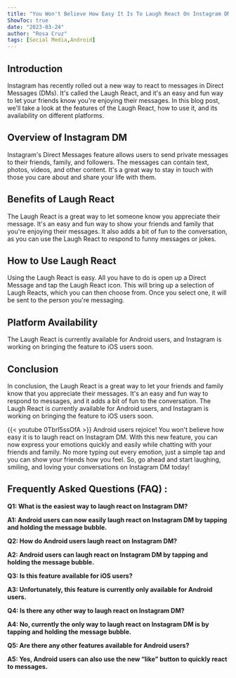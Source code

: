 ```yaml
---
title: "You Won't Believe How Easy It Is To Laugh React On Instagram DM - Android Users Rejoice!"
ShowToc: true 
date: "2023-03-24"
author: "Rosa Cruz" 
tags: [Social Media,Android]
---
```

## Introduction

Instagram has recently rolled out a new way to react to messages in Direct Messages (DMs). It's called the Laugh React, and it's an easy and fun way to let your friends know you're enjoying their messages. In this blog post, we'll take a look at the features of the Laugh React, how to use it, and its availability on different platforms.

## Overview of Instagram DM

Instagram's Direct Messages feature allows users to send private messages to their friends, family, and followers. The messages can contain text, photos, videos, and other content. It's a great way to stay in touch with those you care about and share your life with them.

## Benefits of Laugh React

The Laugh React is a great way to let someone know you appreciate their message. It's an easy and fun way to show your friends and family that you're enjoying their messages. It also adds a bit of fun to the conversation, as you can use the Laugh React to respond to funny messages or jokes.

## How to Use Laugh React

Using the Laugh React is easy. All you have to do is open up a Direct Message and tap the Laugh React icon. This will bring up a selection of Laugh Reacts, which you can then choose from. Once you select one, it will be sent to the person you're messaging.

## Platform Availability

The Laugh React is currently available for Android users, and Instagram is working on bringing the feature to iOS users soon.

## Conclusion

In conclusion, the Laugh React is a great way to let your friends and family know that you appreciate their messages. It's an easy and fun way to respond to messages, and it adds a bit of fun to the conversation. The Laugh React is currently available for Android users, and Instagram is working on bringing the feature to iOS users soon.

{{< youtube 0TbrI5ssOfA >}} 
Android users rejoice! You won't believe how easy it is to laugh react on Instagram DM. With this new feature, you can now express your emotions quickly and easily while chatting with your friends and family. No more typing out every emotion, just a simple tap and you can show your friends how you feel. So, go ahead and start laughing, smiling, and loving your conversations on Instagram DM today!

## Frequently Asked Questions (FAQ) :
**Q1: What is the easiest way to laugh react on Instagram DM?**

**A1: Android users can now easily laugh react on Instagram DM by tapping and holding the message bubble.**

**Q2: How do Android users laugh react on Instagram DM?**

**A2: Android users can laugh react on Instagram DM by tapping and holding the message bubble.**

**Q3: Is this feature available for iOS users?**

**A3: Unfortunately, this feature is currently only available for Android users.**

**Q4: Is there any other way to laugh react on Instagram DM?**

**A4: No, currently the only way to laugh react on Instagram DM is by tapping and holding the message bubble.**

**Q5: Are there any other features available for Android users?**

**A5: Yes, Android users can also use the new “like” button to quickly react to messages.**


